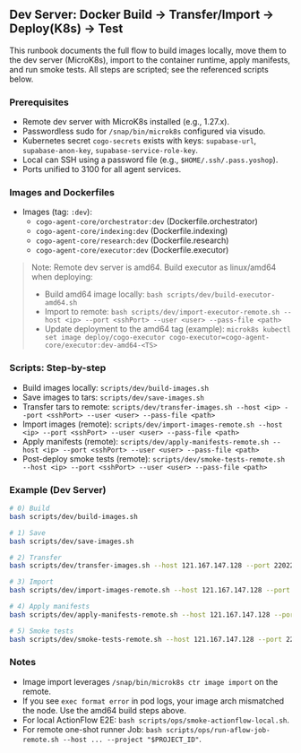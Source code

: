 ## Dev Server: Docker Build → Transfer/Import → Deploy(K8s) → Test

This runbook documents the full flow to build images locally, move them to the dev server (MicroK8s), import to the container runtime, apply manifests, and run smoke tests. All steps are scripted; see the referenced scripts below.

### Prerequisites
- Remote dev server with MicroK8s installed (e.g., 1.27.x).
- Passwordless sudo for `/snap/bin/microk8s` configured via visudo.
- Kubernetes secret `cogo-secrets` exists with keys: `supabase-url`, `supabase-anon-key`, `supabase-service-role-key`.
- Local can SSH using a password file (e.g., `$HOME/.ssh/.pass.yoshop`).
- Ports unified to 3100 for all agent services.

### Images and Dockerfiles
- Images (tag: `:dev`):
  - `cogo-agent-core/orchestrator:dev` (Dockerfile.orchestrator)
  - `cogo-agent-core/indexing:dev` (Dockerfile.indexing)
  - `cogo-agent-core/research:dev` (Dockerfile.research)
  - `cogo-agent-core/executor:dev` (Dockerfile.executor)

> Note: Remote dev server is amd64. Build executor as linux/amd64 when deploying:
> - Build amd64 image locally: `bash scripts/dev/build-executor-amd64.sh`
> - Import to remote: `bash scripts/dev/import-executor-remote.sh --host <ip> --port <sshPort> --user <user> --pass-file <path>`
> - Update deployment to the amd64 tag (example):
>   `microk8s kubectl set image deploy/cogo-executor cogo-executor=cogo-agent-core/executor:dev-amd64-<TS>`

### Scripts: Step-by-step
- Build images locally: `scripts/dev/build-images.sh`
- Save images to tars: `scripts/dev/save-images.sh`
- Transfer tars to remote: `scripts/dev/transfer-images.sh --host <ip> --port <sshPort> --user <user> --pass-file <path>`
- Import images (remote): `scripts/dev/import-images-remote.sh --host <ip> --port <sshPort> --user <user> --pass-file <path>`
- Apply manifests (remote): `scripts/dev/apply-manifests-remote.sh --host <ip> --port <sshPort> --user <user> --pass-file <path>`
- Post-deploy smoke tests (remote): `scripts/dev/smoke-tests-remote.sh --host <ip> --port <sshPort> --user <user> --pass-file <path>`

### Example (Dev Server)
```bash
# 0) Build
bash scripts/dev/build-images.sh

# 1) Save
bash scripts/dev/save-images.sh

# 2) Transfer
bash scripts/dev/transfer-images.sh --host 121.167.147.128 --port 22022 --user yoshop --pass-file "$HOME/.ssh/.pass.yoshop"

# 3) Import
bash scripts/dev/import-images-remote.sh --host 121.167.147.128 --port 22022 --user yoshop --pass-file "$HOME/.ssh/.pass.yoshop"

# 4) Apply manifests
bash scripts/dev/apply-manifests-remote.sh --host 121.167.147.128 --port 22022 --user yoshop --pass-file "$HOME/.ssh/.pass.yoshop"

# 5) Smoke tests
bash scripts/dev/smoke-tests-remote.sh --host 121.167.147.128 --port 22022 --user yoshop --pass-file "$HOME/.ssh/.pass.yoshop"
```

### Notes
- Image import leverages `/snap/bin/microk8s ctr image import` on the remote.
- If you see `exec format error` in pod logs, your image arch mismatched the node. Use the amd64 build steps above.
- For local ActionFlow E2E: `bash scripts/ops/smoke-actionflow-local.sh`.
- For remote one-shot runner Job: `bash scripts/ops/run-aflow-job-remote.sh --host ... --project "$PROJECT_ID"`.


